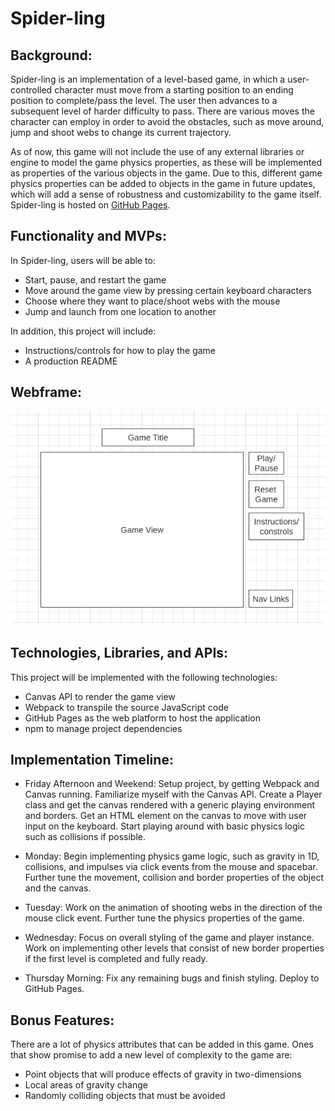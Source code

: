 # Spider-ling

## Background:

Spider-ling is an implementation of a level-based game, in which a user-controlled character must move from a starting position to an ending position to complete/pass the level. The user then advances to a subsequent level of harder difficulty to pass. There are various moves the character can employ in order to avoid the obstacles, such as move around, jump and shoot webs to change its current trajectory.

As of now, this game will not include the use of any external libraries or engine to model the game physics properties, as these will be implemented as properties of the various objects in the game. Due to this, different game physics properties can be added to objects in the game in future updates, which will add a sense of robustness and customizability to the game itself. Spider-ling is hosted on [GitHub Pages](https://grayson-poon.github.io/spider-ling/).

## Functionality and MVPs:

In Spider-ling, users will be able to:

* Start, pause, and restart the game
* Move around the game view by pressing certain keyboard characters
* Choose where they want to place/shoot webs with the mouse
* Jump and launch from one location to another

In addition, this project will include:

* Instructions/controls for how to play the game
* A production README

## Webframe:

![alt text](https://github.com/grayson-poon/spider-ling/blob/main/assets/webframe.jpg)

## Technologies, Libraries, and APIs:

This project will be implemented with the following technologies:

* Canvas API to render the game view
* Webpack to transpile the source JavaScript code
* GitHub Pages as the web platform to host the application
* npm to manage project dependencies

## Implementation Timeline:

* Friday Afternoon and Weekend: Setup project, by getting Webpack and Canvas running. Familiarize myself with the Canvas API. Create a Player class and get the canvas rendered with a generic playing environment and borders. Get an HTML element on the canvas to move with user input on the keyboard. Start playing around with basic physics logic such as collisions if possible.

* Monday: Begin implementing physics game logic, such as gravity in 1D, collisions, and impulses via click events from the mouse and spacebar. Further tune the movement, collision and border properties of the object and the canvas.

* Tuesday: Work on the animation of shooting webs in the direction of the mouse click event. Further tune the physics properties of the game.

* Wednesday: Focus on overall styling of the game and player instance. Work on implementing other levels that consist of new border properties if the first level is completed and fully ready.

* Thursday Morning: Fix any remaining bugs and finish styling. Deploy to GitHub Pages.

## Bonus Features:

There are a lot of physics attributes that can be added in this game. Ones that show promise to add a new level of complexity to the game are:

* Point objects that will produce effects of gravity in two-dimensions
* Local areas of gravity change
* Randomly colliding objects that must be avoided
